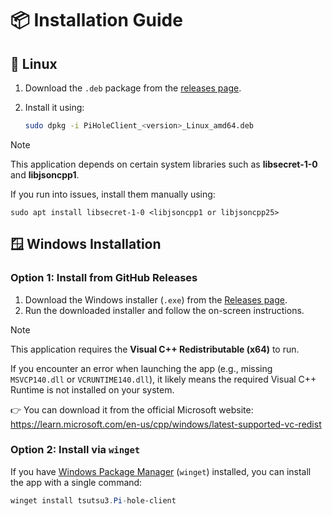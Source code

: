 # 📦 Installation Guide

## 🐧 Linux

1. Download the `.deb` package from the [releases page](https://github.com/tsutsu3/pi-hole-client/releases).
2. Install it using:

   ```bash
   sudo dpkg -i PiHoleClient_<version>_Linux_amd64.deb
   ```

> [!NOTE]
> This application depends on certain system libraries such as
> **libsecret-1-0** and **libjsoncpp1**.
>
> If you run into issues, install them manually using:
>
> `sudo apt install libsecret-1-0 <libjsoncpp1 or libjsoncpp25>`

## 🪟 Windows Installation

### Option 1: Install from GitHub Releases

1. Download the Windows installer (`.exe`) from the [Releases page](https://github.com/tsutsu3/pi-hole-client/releases).
2. Run the downloaded installer and follow the on-screen instructions.

> [!NOTE]
> This application requires the **Visual C++ Redistributable (x64)** to run.
>
> If you encounter an error when launching the app (e.g., missing `MSVCP140.dll`
> or `VCRUNTIME140.dll`), it likely means the required Visual C++ Runtime is not
> installed on your system.
>
> 👉 You can download it from the official Microsoft website:
> <https://learn.microsoft.com/en-us/cpp/windows/latest-supported-vc-redist>

### Option 2: Install via `winget`

If you have [Windows Package Manager](https://learn.microsoft.com/en-us/windows/package-manager/winget/)
(`winget`) installed, you can install the app with a single command:

```powershell
winget install tsutsu3.Pi-hole-client
```
